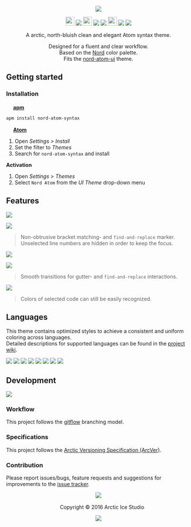 <p align="center"><img src="https://cdn.rawgit.com/arcticicestudio/nord-atom-syntax/develop/assets/nord-atom-syntax-banner.svg"/></p>

<p align="center"><img src="https://cdn.travis-ci.org/images/favicon-c566132d45ab1a9bcae64d8d90e4378a.svg" width=24 height=24/> <a href="https://travis-ci.org/arcticicestudio/nord-atom-syntax"><img src="https://img.shields.io/travis/arcticicestudio/nord-atom-syntax/develop.svg"/></a> <img src="https://assets-cdn.github.com/favicon.ico" width=24 height=24/> <a href="https://github.com/arcticicestudio/nord-atom-syntax/releases/latest"><img src="https://img.shields.io/github/release/arcticicestudio/nord-atom-syntax.svg"/></a> <a href="https://github.com/arcticicestudio/nord/releases/tag/v0.1.0"><img src="https://img.shields.io/badge/Nord-v0.1.0-blue.svg"/></a> <img src="https://atom.io/favicon.ico" width=24 height=24/> <a href="https://atom.io/themes/nord-atom-syntax"><img src="https://img.shields.io/apm/v/nord-atom-syntax.svg"/></a> <a href="https://atom.io/themes/nord-atom-syntax"><img src="https://img.shields.io/apm/dm/nord-atom-syntax.svg"/></a></p>

<p align="center">A arctic, north-bluish clean and elegant Atom syntax theme.</p>

<p align="center">Designed for a fluent and clear workflow.<br>
Based on the <a href="https://github.com/arcticicestudio/nord">Nord</a> color palette.<br>
Fits the <a href="https://atom.io/themes/nord-atom-ui">nord-atom-ui</a> theme.</p>

## Getting started
### Installation
**<img src="https://atom.io/favicon.ico" width=16 height=16/> [apm](https://github.com/atom/apm)**  
```shell
apm install nord-atom-syntax
```

**<img src="https://atom.io/favicon.ico" width=16 height=16/> [Atom](https://atom.io)**  
  1. Open *Settings > Install*
  2. Set the filter to *Themes*
  3. Search for `nord-atom-syntax` and install

**Activation**
  1. Open *Settings > Themes*
  2. Select `Nord Atom` from the *UI Theme* drop-down menu

## Features
![][scrot-feature-bracketmarker]

![][scrot-feature-findandreplace]
> Non-obtrusive bracket matching- and `find-and-replace` marker.  
Unselected line numbers are hidden in order to keep the focus.

![][scrcast-feature-smoothtransition]

![][scrcast-feature-findandreplace]
> Smooth transitions for gutter- and `find-and-replace` interactions.

![][scrcast-feature-selection]
> Colors of selected code can still be easily recognized.

## Languages
This theme contains optimized styles to achieve a consistent and uniform coloring across languages.  
Detailed descriptions for supported languages can be found in the [project wiki](https://github.com/arcticicestudio/nord-atom-syntax/wiki/Optimized-Language-Styles).

![][scrot-lang-c]
![][scrot-lang-java]
![][scrot-lang-javascript]
![][scrot-lang-json]
![][scrot-lang-markdown]
![][scrot-lang-php]
![][scrot-lang-python]
![][scrot-lang-ruby]

## Development
[![](https://img.shields.io/badge/Changelog-v0.0.0-blue.svg)](https://github.com/arcticicestudio/nord-atom-syntax/blob/v0.0.0/CHANGELOG.md)

### Workflow
This project follows the [gitflow](http://nvie.com/posts/a-successful-git-branching-model) branching model.

### Specifications
This project follows the [Arctic Versioning Specification (ArcVer)](https://github.com/arcticicestudio/arcver).

### Contribution
Please report issues/bugs, feature requests and suggestions for improvements to the [issue tracker](https://github.com/arcticicestudio/nord-atom-syntax/issues).

<p align="center"><img src="https://cdn.rawgit.com/arcticicestudio/nord/develop/src/assets/banner-footer-mountains.svg" /></p>

<p align="center"> <img src="http://arcticicestudio.com/favicon.ico" width=16 height=16/> Copyright &copy; 2016 Arctic Ice Studio</p>

<p align="center"><a href="https://github.com/arcticicestudio/nord-atom-syntax/blob/develop/LICENSE.md"><img src="https://img.shields.io/badge/License-MIT-blue.svg"/></a></p>

[scrcast-feature-findandreplace]: https://github.com/arcticicestudio/nord-atom-syntax/blob/develop/assets/scrcast-feature-findandreplace.gif
[scrcast-feature-selection]: https://github.com/arcticicestudio/nord-atom-syntax/blob/develop/assets/scrcast-feature-selection.gif
[scrcast-feature-smoothtransition]: https://github.com/arcticicestudio/nord-atom-syntax/blob/develop/assets/scrcast-feature-smoothtransition.gif
[scrot-feature-bracketmarker]: https://github.com/arcticicestudio/nord-atom-syntax/blob/develop/assets/scrot-feature-bracketmarker.png
[scrot-feature-findandreplace]: https://github.com/arcticicestudio/nord-atom-syntax/blob/develop/assets/scrot-feature-findandreplace.png
[scrot-lang-c]: https://github.com/arcticicestudio/nord-atom-syntax/blob/develop/assets/scrot-lang-c.png
[scrot-lang-java]: https://github.com/arcticicestudio/nord-atom-syntax/blob/develop/assets/scrot-lang-java.png
[scrot-lang-javascript]: https://github.com/arcticicestudio/nord-atom-syntax/blob/develop/assets/scrot-lang-javascript.png
[scrot-lang-json]: https://github.com/arcticicestudio/nord-atom-syntax/blob/develop/assets/scrot-lang-json.png
[scrot-lang-markdown]: https://github.com/arcticicestudio/nord-atom-syntax/blob/develop/assets/scrot-lang-markdown.png
[scrot-lang-php]: https://github.com/arcticicestudio/nord-atom-syntax/blob/develop/assets/scrot-lang-php.png
[scrot-lang-python]: https://github.com/arcticicestudio/nord-atom-syntax/blob/develop/assets/scrot-lang-python.png
[scrot-lang-ruby]: https://github.com/arcticicestudio/nord-atom-syntax/blob/develop/assets/scrot-lang-ruby.png
